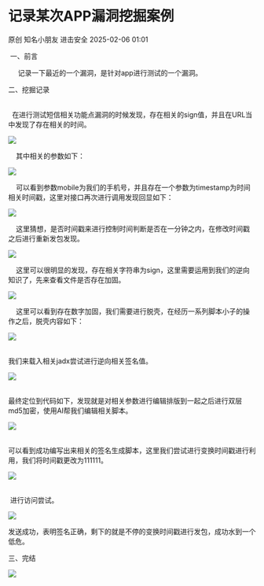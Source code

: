 #  记录某次APP漏洞挖掘案例   
原创 知名小朋友  进击安全   2025-02-06 01:01  
  
 一、前言  
  
     记录一下最近的一个漏洞，是针对app进行测试的一个漏洞。  
  
二、挖掘记录  
  
    
  在进行测试短信相关功能点漏洞的时候发现，存在相关的sign值，并且在URL当中发现了存在相关的时间。  
  
![](https://mmbiz.qpic.cn/sz_mmbiz_png/ZRKuxIKRyhWXa2bmh8exIyr6WJdykfO9JyD7d6lIibibj74dibOO5FYEdNUA2uRIXCYicNe4aunMs3ia0KGicXcQPYag/640?wx_fmt=png&from=appmsg "")  
  
    其中相关的参数如下：  
  
![](https://mmbiz.qpic.cn/sz_mmbiz_png/ZRKuxIKRyhWXa2bmh8exIyr6WJdykfO9ibvsgEEyS700CsANqYCd61rwtqopOOLJRcwekkDLZwQAGSYT3E6QVmw/640?wx_fmt=png&from=appmsg "")  
  
    可以看到参数mobile为我们的手机号，并且存在一个参数为timestamp为时间相关时间戳，这里对接口再次进行调用发现回显如下：  
  
![](https://mmbiz.qpic.cn/sz_mmbiz_png/ZRKuxIKRyhWXa2bmh8exIyr6WJdykfO9tOOsbzhz9mNLRKIh86h4MTJcUpNabibU0AZ5Qs5gNuvCKK16FaD03hg/640?wx_fmt=png&from=appmsg "")  
  
    这里猜想，是否时间戳来进行控制时间判断是否在一分钟之内，在修改时间戳之后进行重新发包发现。  
  
![](https://mmbiz.qpic.cn/sz_mmbiz_png/ZRKuxIKRyhWXa2bmh8exIyr6WJdykfO9jDd1wiaicMicL3qsfiaen1cHOvrxgibNNAgGKU6RqANib3zZhHG77UBKoLGw/640?wx_fmt=png&from=appmsg "")  
  
    这里可以很明显的发现，存在相关字符串为sign，这里需要运用到我们的逆向知识了，先来查看文件是否存在加固。  
  
![](https://mmbiz.qpic.cn/sz_mmbiz_png/ZRKuxIKRyhWXa2bmh8exIyr6WJdykfO9hHl8n0qXrgiapTWnguZrT42MDS6dcWANA0DTqCyXlzXKia146dqGfLxQ/640?wx_fmt=png&from=appmsg "")  
  
    这里可以看到存在数字加固，我们需要进行脱壳，在经历一系列脚本小子的操作之后，脱壳内容如下：  
  
![](https://mmbiz.qpic.cn/sz_mmbiz_png/ZRKuxIKRyhWXa2bmh8exIyr6WJdykfO9e6jxES18c2YtMtleo83204O0vwd8ETbEibmzSpAjMxtLsmp7bIrEicKQ/640?wx_fmt=png&from=appmsg "")  
  
      
我们来载入相关jadx尝试进行逆向相关签名值。  
  
![](https://mmbiz.qpic.cn/sz_mmbiz_png/ZRKuxIKRyhWXa2bmh8exIyr6WJdykfO9jPXwPJRtoWHNbHZXy5wIleGAIGic4GZMOOo9gmuyhuLFaOICjZ8jJAQ/640?wx_fmt=png&from=appmsg "")  
  
      
最终定位到代码如下，发现就是对相关参数进行编辑排版到一起之后进行双层md5加密，使用AI帮我们编辑相关脚本。  
  
![](https://mmbiz.qpic.cn/sz_mmbiz_png/ZRKuxIKRyhWXa2bmh8exIyr6WJdykfO9T9lNFVXBzhvP6eMPn0UperRRiccEfuOFPNYqhicpEURIU2oxicmPeU2EA/640?wx_fmt=png&from=appmsg "")  
  
      
可以看到成功编写出来相关的签名生成脚本，这里我们尝试进行变换时间戳进行利用，我们将时间戳更改为111111。  
  
![](https://mmbiz.qpic.cn/sz_mmbiz_png/ZRKuxIKRyhWXa2bmh8exIyr6WJdykfO9BprZXUQqSXY7M5yvwatIFrKPrDiaZyTN8aKPf4pdpQcVeb3XfDKjeRQ/640?wx_fmt=png&from=appmsg "")  
  
     
 进行访问尝试。  
  
![](https://mmbiz.qpic.cn/sz_mmbiz_png/ZRKuxIKRyhWXa2bmh8exIyr6WJdykfO9wubm0NzwL71s8EOtMmNdkEKibBJCibSvbzhVgJliasgicz6pbT6vsiaCTibg/640?wx_fmt=png&from=appmsg "")  
  
发送成功，表明签名正确，剩下的就是不停的变换时间戳进行发包，成功水到一个低危。  
  
三、完结  
  
![](https://mmbiz.qpic.cn/sz_mmbiz_jpg/ZRKuxIKRyhXhuxbCGecu4ibia3kSXD8ePQHrSvPSNtC7PmjzQwR88Hu0LpuXdQzamKBCPAXX82anLS8f0FF3LzzQ/640?wx_fmt=jpeg "")  
  
  
  
